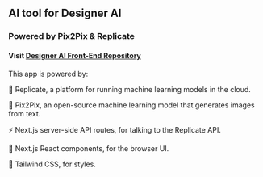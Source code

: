 ## AI tool for Designer AI 
### Powered by <b>Pix2Pix</b> & <b>Replicate</b>
#### Visit [Designer AI Front-End Repository](https://github.com/martintmv-git/designer-AI) </br>
This app is powered by:

🚀 Replicate, a platform for running machine learning models in the cloud.

🎨 Pix2Pix, an open-source machine learning model that generates images from text.

⚡️ Next.js server-side API routes, for talking to the Replicate API.

👀 Next.js React components, for the browser UI.

🍃 Tailwind CSS, for styles.
